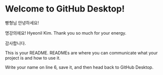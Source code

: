 # Welcome to GitHub Desktop!

빵형님 안녕하세요!

명강의에요!
Hyeonil Kim. Thank you so much for your energy.

감사합니다.

This is your README. READMEs are where you can communicate what your project is and how to use it.

Write your name on line 6, save it, and then head back to GitHub Desktop.
